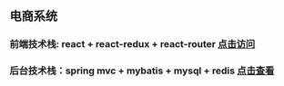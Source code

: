 ## 电商系统


### 前端技术栈: react + react-redux + react-router  [点击访问](https://kkfrank.github.io/admin-portal/build/index.html#/)
### 后台技术栈：spring mvc + mybatis + mysql + redis  [点击查看](https://github.com/kkfrank/mmall)

